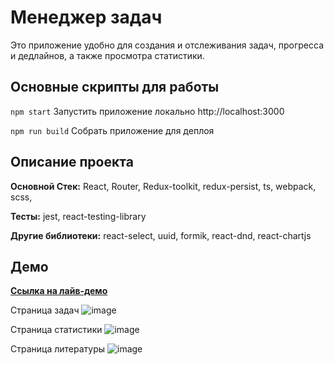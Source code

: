 
# Менеджер задач
Это приложение удобно для создания и отслеживания задач, прогресса и дедлайнов, а также просмотра статистики.

## Основные скрипты для работы

``` npm start ```
Запустить приложение локально http://localhost:3000

``` npm run build ``` 
Собрать приложение для деплоя



## Описание проекта

**Основной Стек:** React, Router, Redux-toolkit, redux-persist, ts, webpack, scss, 

**Тесты:** jest, react-testing-library

**Другие библиотеки:** react-select, uuid, formik, react-dnd, react-chartjs



## Демо
**[Ссылка на лайв-демо](https://64cb6d51bcf93d55f1c3cb59--genuine-llama-3c3f47.netlify.app/)**

Страница задач
![image](https://github.com/apfelbup/taskmanager/assets/102802834/5ba52444-aa1d-47e0-82ce-44cbbd8da3f6)

Страница статистики
![image](https://github.com/apfelbup/taskmanager/assets/102802834/58d38df7-6974-4357-9c65-71d884bb194a)

Страница литературы
![image](https://github.com/apfelbup/taskmanager/assets/102802834/b7d4ede0-93b0-43ac-9103-60f66a168c76)
